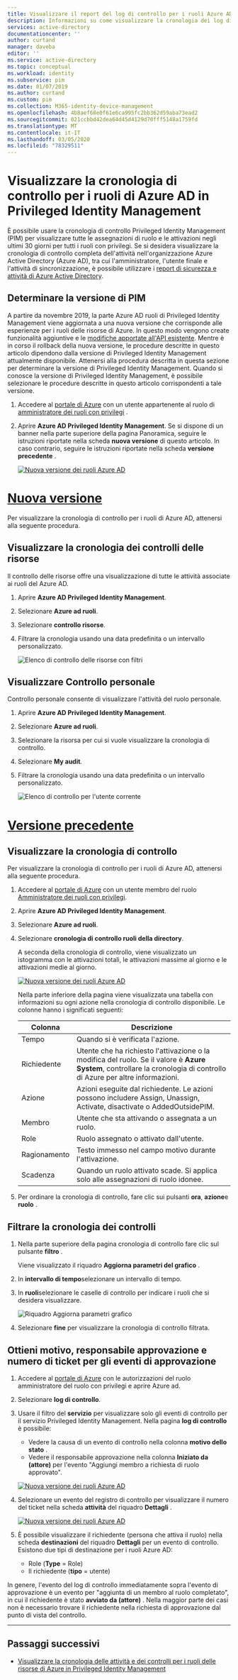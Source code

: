 ```yaml
---
title: Visualizzare il report del log di controllo per i ruoli Azure AD in Azure AD PIM | Microsoft Docs
description: Informazioni su come visualizzare la cronologia dei log di controllo per i ruoli Azure AD in Azure AD Privileged Identity Management (PIM).
services: active-directory
documentationcenter: ''
author: curtand
manager: daveba
editor: ''
ms.service: active-directory
ms.topic: conceptual
ms.workload: identity
ms.subservice: pim
ms.date: 01/07/2019
ms.author: curtand
ms.custom: pim
ms.collection: M365-identity-device-management
ms.openlocfilehash: 4b8aef68e0f61e6ca995fc2bb362d59aba73ead2
ms.sourcegitcommit: 021ccbbd42dea64d45d4129d70fff5148a1759fd
ms.translationtype: MT
ms.contentlocale: it-IT
ms.lasthandoff: 03/05/2020
ms.locfileid: "78329511"
---
```

# <a name="view-audit-history-for-azure-ad-roles-in-privileged-identity-management"></a>Visualizzare la cronologia di controllo per i ruoli di Azure AD in Privileged Identity Management

È possibile usare la cronologia di controllo Privileged Identity Management (PIM) per visualizzare tutte le assegnazioni di ruolo e le attivazioni negli ultimi 30 giorni per tutti i ruoli con privilegi. Se si desidera visualizzare la cronologia di controllo completa dell'attività nell'organizzazione Azure Active Directory (Azure AD), tra cui l'amministratore, l'utente finale e l'attività di sincronizzazione, è possibile utilizzare i [report di sicurezza e attività di Azure Active Directory](../reports-monitoring/overview-reports.md).

## <a name="determine-your-version-of-pim"></a>Determinare la versione di PIM

A partire da novembre 2019, la parte Azure AD ruoli di Privileged Identity Management viene aggiornata a una nuova versione che corrisponde alle esperienze per i ruoli delle risorse di Azure. In questo modo vengono create funzionalità aggiuntive e le [modifiche apportate all'API esistente](azure-ad-roles-features.md#api-changes). Mentre è in corso il rollback della nuova versione, le procedure descritte in questo articolo dipendono dalla versione di Privileged Identity Management attualmente disponibile. Attenersi alla procedura descritta in questa sezione per determinare la versione di Privileged Identity Management. Quando si conosce la versione di Privileged Identity Management, è possibile selezionare le procedure descritte in questo articolo corrispondenti a tale versione.

1. Accedere al [portale di Azure](https://portal.azure.com/) con un utente appartenente al ruolo di [amministratore dei ruoli con privilegi](../users-groups-roles/directory-assign-admin-roles.md#privileged-role-administrator) .
1. Aprire **Azure AD Privileged Identity Management**. Se si dispone di un banner nella parte superiore della pagina Panoramica, seguire le istruzioni riportate nella scheda **nuova versione** di questo articolo. In caso contrario, seguire le istruzioni riportate nella scheda **versione precedente** .

    [![Nuova versione dei ruoli Azure AD](media/pim-how-to-use-audit-log/directory-roles-audit-history.png "Selezionare la scheda per la versione")](media/pim-how-to-use-audit-log/directory-roles-audit-history.png)

# <a name="new-version"></a>[Nuova versione](#tab/new)

Per visualizzare la cronologia di controllo per i ruoli di Azure AD, attenersi alla seguente procedura.

## <a name="view-resource-audit-history"></a>Visualizzare la cronologia dei controlli delle risorse

Il controllo delle risorse offre una visualizzazione di tutte le attività associate ai ruoli del Azure AD.

1. Aprire **Azure AD Privileged Identity Management**.

1. Selezionare **Azure ad ruoli**.

1. Selezionare **controllo risorse**.

1. Filtrare la cronologia usando una data predefinita o un intervallo personalizzato.

    ![Elenco di controllo delle risorse con filtri](media/azure-pim-resource-rbac/rbac-resource-audit.png)

## <a name="view-my-audit"></a>Visualizzare Controllo personale

Controllo personale consente di visualizzare l'attività del ruolo personale.

1. Aprire **Azure AD Privileged Identity Management**.

1. Selezionare **Azure ad ruoli**.

1. Selezionare la risorsa per cui si vuole visualizzare la cronologia di controllo.

1. Selezionare **My audit**.

1. Filtrare la cronologia usando una data predefinita o un intervallo personalizzato.

    ![Elenco di controllo per l'utente corrente](media/azure-pim-resource-rbac/my-audit-time.png)

# <a name="previous-version"></a>[Versione precedente](#tab/previous)

## <a name="view-audit-history"></a>Visualizzare la cronologia di controllo

Per visualizzare la cronologia di controllo per i ruoli di Azure AD, attenersi alla seguente procedura.

1. Accedere al [portale di Azure](https://portal.azure.com/) con un utente membro del ruolo [Amministratore dei ruoli con privilegi](../users-groups-roles/directory-assign-admin-roles.md#privileged-role-administrator).

1. Aprire **Azure AD Privileged Identity Management**.

1. Selezionare **Azure ad ruoli**.

1. Selezionare **cronologia di controllo ruoli della directory**.

    A seconda della cronologia di controllo, viene visualizzato un istogramma con le attivazioni totali, le attivazioni massime al giorno e le attivazioni medie al giorno.

    [![Nuova versione dei ruoli Azure AD](media/pim-how-to-use-audit-log/directory-roles-audit-history.png "Visualizzare la cronologia di controllo dei ruoli della directory")](media/pim-how-to-use-audit-log/directory-roles-audit-history.png)

    Nella parte inferiore della pagina viene visualizzata una tabella con informazioni su ogni azione nella cronologia di controllo disponibile. Le colonne hanno i significati seguenti:

    | Colonna | Descrizione |
    | --- | --- |
    | Tempo | Quando si è verificata l'azione. |
    | Richiedente | Utente che ha richiesto l'attivazione o la modifica del ruolo. Se il valore è **Azure System**, controllare la cronologia di controllo di Azure per altre informazioni. |
    | Azione | Azioni eseguite dal richiedente. Le azioni possono includere Assign, Unassign, Activate, disactivate o AddedOutsidePIM. |
    | Membro | Utente che sta attivando o assegnata a un ruolo. |
    | Role | Ruolo assegnato o attivato dall'utente. |
    | Ragionamento | Testo immesso nel campo motivo durante l'attivazione. |
    | Scadenza | Quando un ruolo attivato scade. Si applica solo alle assegnazioni di ruolo idonee. |

1. Per ordinare la cronologia di controllo, fare clic sui pulsanti **ora**, **azione**e **ruolo** .

## <a name="filter-audit-history"></a>Filtrare la cronologia dei controlli

1. Nella parte superiore della pagina cronologia di controllo fare clic sul pulsante **filtro** .

    Viene visualizzato il riquadro **Aggiorna parametri del grafico** .

1. In **intervallo di tempo**selezionare un intervallo di tempo.

1. In **ruoli**selezionare le caselle di controllo per indicare i ruoli che si desidera visualizzare.

    ![Riquadro Aggiorna parametri grafico](media/pim-how-to-use-audit-log/update-chart-parameters.png)

1. Selezionare **fine** per visualizzare la cronologia di controllo filtrata.

## <a name="get-reason-approver-and-ticket-number-for-approval-events"></a>Ottieni motivo, responsabile approvazione e numero di ticket per gli eventi di approvazione

1. Accedere al [portale di Azure](https://aad.portal.azure.com) con le autorizzazioni del ruolo amministratore del ruolo con privilegi e aprire Azure ad.
1. Selezionare **log di controllo**.
1. Usare il filtro del **servizio** per visualizzare solo gli eventi di controllo per il servizio Privileged Identity Management. Nella pagina **log di controllo** è possibile:

    - Vedere la causa di un evento di controllo nella colonna **motivo dello stato** .
    - Vedere il responsabile approvazione nella colonna **Iniziato da (attore)** per l'evento "Aggiungi membro a richiesta di ruolo approvato".

    [![Nuova versione dei ruoli Azure AD](media/pim-how-to-use-audit-log/filter-audit-logs.png "Filtrare il log di controllo per il servizio PIM")](media/pim-how-to-use-audit-log/filter-audit-logs.png)

1. Selezionare un evento del registro di controllo per visualizzare il numero del ticket nella scheda **attività** del riquadro **Dettagli** .
  
    [![Nuova versione dei ruoli Azure AD](media/pim-how-to-use-audit-log/audit-event-ticket-number.png "Controllare il numero di ticket per l'evento di controllo")](media/pim-how-to-use-audit-log/audit-event-ticket-number.png)

1. È possibile visualizzare il richiedente (persona che attiva il ruolo) nella scheda **destinazioni** del riquadro **Dettagli** per un evento di controllo. Esistono due tipi di destinazione per i ruoli Azure AD:

    - Role (**Type** = Role)
    - Il richiedente (**tipo** = utente)

In genere, l'evento del log di controllo immediatamente sopra l'evento di approvazione è un evento per "aggiunta di un membro al ruolo completato", in cui il richiedente è stato **avviato da (attore)** . Nella maggior parte dei casi non è necessario trovare il richiedente nella richiesta di approvazione dal punto di vista del controllo.

---

## <a name="next-steps"></a>Passaggi successivi

- [Visualizzare la cronologia delle attività e dei controlli per i ruoli delle risorse di Azure in Privileged Identity Management](azure-pim-resource-rbac.md)

